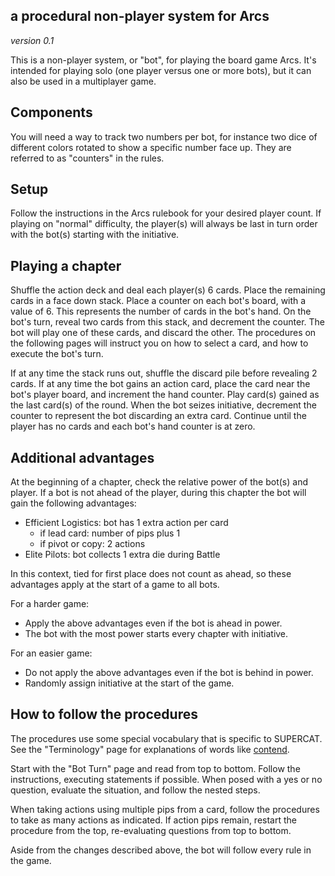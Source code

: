 ## a procedural non-player system for Arcs

*version 0.1*

This is a non-player system, or "bot", for playing the board game Arcs. It's intended for playing solo (one player versus one or more bots), but it can also be used in a multiplayer game.

## Components

You will need a way to track two numbers per bot, for instance two dice of different colors rotated to show a specific number face up. They are referred to as "counters" in the rules.

## Setup

Follow the instructions in the Arcs rulebook for your desired player count. If playing on "normal" difficulty, the player(s) will always be last in turn order with the bot(s) starting with the initiative.

## Playing a chapter

Shuffle the action deck and deal each player(s) 6 cards. Place the remaining cards in a face down stack. Place a counter on each bot's board, with a value of 6. This represents the number of cards in the bot's hand. On the bot's turn, reveal two cards from this stack, and decrement the counter. The bot will play one of these cards, and discard the other. The procedures on the following pages will instruct you on how to select a card, and how to execute the bot's turn.

If at any time the stack runs out, shuffle the discard pile before revealing 2 cards. If at any time the bot gains an action card, place the card near the bot's player board, and increment the hand counter. Play card(s) gained as the last card(s) of the round. When the bot seizes initiative, decrement the counter to represent the bot discarding an extra card. Continue until the player has no cards and each bot's hand counter is at zero.

<div class="pagebreak"> </div>

## Additional advantages

At the beginning of a chapter, check the relative power of the bot(s) and player. If a bot is not ahead of the player, during this chapter the bot will gain the following advantages:

- Efficient Logistics: bot has 1 extra action per card
	- if lead card: number of pips plus 1
	- if pivot or copy: 2 actions
- Elite Pilots: bot collects 1 extra die during Battle

In this context, tied for first place does not count as ahead, so these advantages apply at the start of a game to all bots.

For a harder game:

- Apply the above advantages even if the bot is ahead in power.
- The bot with the most power starts every chapter with initiative.

For an easier game:

- Do not apply the above advantages even if the bot is behind in power.
- Randomly assign initiative at the start of the game.

## How to follow the procedures

The procedures use some special vocabulary that is specific to SUPERCAT. See the "Terminology" page for explanations of words like <ins>contend</ins>.

Start with the "Bot Turn" page and read from top to bottom. Follow the instructions, executing statements if possible. When posed with a yes or no question, evaluate the situation, and follow the nested steps.

When taking actions using multiple pips from a card, follow the procedures to take as many actions as indicated. If action pips remain, restart the procedure from the top, re-evaluating questions from top to bottom.

Aside from the changes described above, the bot will follow every rule in the game.

<div class="pagebreak"> </div>
